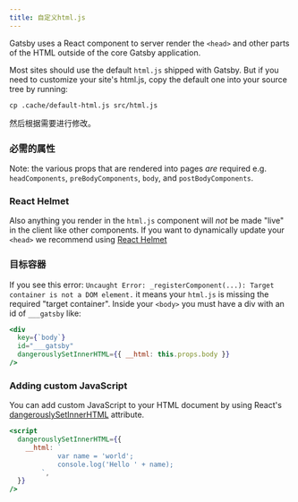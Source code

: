 ```yaml
---
title: 自定义html.js
---
```


Gatsby uses a React component to server render the `<head>` and other parts of the HTML outside of the core Gatsby application.

Most sites should use the default `html.js` shipped with Gatsby. But if you need to customize your site's html.js, copy the default one into your source tree by running:

```shell
cp .cache/default-html.js src/html.js
```

然后根据需要进行修改。

### 必需的属性

Note: the various props that are rendered into pages *are* required e.g. `headComponents`, `preBodyComponents`, `body`, and `postBodyComponents`.

### React Helmet

Also anything you render in the `html.js` component will *not* be made "live" in the client like other components. If you want to dynamically update your `<head>` we recommend using [React Helmet](/packages/gatsby-plugin-react-helmet/)

### 目标容器

If you see this error: `Uncaught Error: _registerComponent(...): Target container is not a DOM element.` it means your `html.js` is missing the required "target container". Inside your `<body>` you must have a div with an id of `___gatsby` like:

```jsx
<div
  key={`body`}
  id="___gatsby"
  dangerouslySetInnerHTML={{ __html: this.props.body }}
/>
```

### Adding custom JavaScript

You can add custom JavaScript to your HTML document by using React's [dangerouslySetInnerHTML](https://reactjs.org/docs/dom-elements.html#dangerouslysetinnerhtml) attribute.

```jsx
<script
  dangerouslySetInnerHTML={{
    __html: `
            var name = 'world';
            console.log('Hello ' + name);
        `,
  }}
/>
```